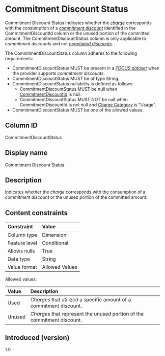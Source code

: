 # Commitment Discount Status

Commitment Discount Status indicates whether the [*charge*](#glossary:charge) corresponds with the consumption of a [*commitment discount*](#glossary:commitment-discount) identified in the CommitmentDiscountId column or the unused portion of the committed amount. The CommitmentDiscountStatus column is only applicable to *commitment discounts* and not [*negotiated discounts*](#glossary:negotiated-discount).

The CommitmentDiscountStatus column adheres to the following requirements:

* CommitmentDiscountStatus MUST be present in a [*FOCUS dataset*](#glossary:FOCUS-dataset) when the provider supports *commitment discounts*.
* CommitmentDiscountStatus MUST be of type String.
* CommitmentDiscountStatus nullability is defined as follows:
  * CommitmentDiscountStatus MUST be null when [CommitmentDiscountId](#commitmentdiscountid) is null.
  * CommitmentDiscountStatus MUST NOT be null when CommitmentDiscountId is not null and [Charge Category](#chargecategory) is "Usage".
* CommitmentDiscountStatus MUST be one of the allowed values.

## Column ID

CommitmentDiscountStatus

## Display name

Commitment Discount Status

## Description

Indicates whether the *charge* corresponds with the consumption of a *commitment discount* or the unused portion of the committed amount.

## Content constraints

| Constraint      | Value          |
| :-------------- | :------------- |
| Column type     | Dimension      |
| Feature level   | Conditional    |
| Allows nulls    | True           |
| Data type       | String         |
| Value format    | Allowed Values |

Allowed values:

| Value  | Description                                                             |
| :----- | :---------------------------------------------------------------------- |
| Used   | *Charges* that utilized a specific amount of a commitment discount.     |
| Unused | *Charges* that represent the unused portion of the commitment discount. |

## Introduced (version)

1.0
